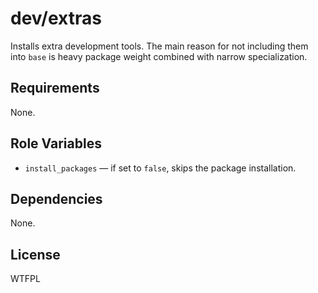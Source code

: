 dev/extras
==========

Installs extra development tools. The main reason for not including them into
`base` is heavy package weight combined with narrow specialization.

Requirements
------------

None.

Role Variables
--------------

* `install_packages` &mdash; if set to `false`, skips the package installation.

Dependencies
------------

None.

License
-------

WTFPL
